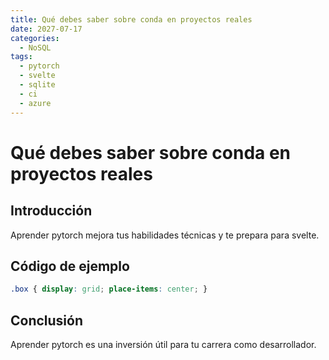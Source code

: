 ```yaml
---
title: Qué debes saber sobre conda en proyectos reales
date: 2027-07-17
categories:
  - NoSQL
tags:
  - pytorch
  - svelte
  - sqlite
  - ci
  - azure
---
```


# Qué debes saber sobre conda en proyectos reales

## Introducción

Aprender pytorch mejora tus habilidades técnicas y te prepara para svelte.

## Código de ejemplo

```css
.box { display: grid; place-items: center; }
```

## Conclusión

Aprender pytorch es una inversión útil para tu carrera como desarrollador.